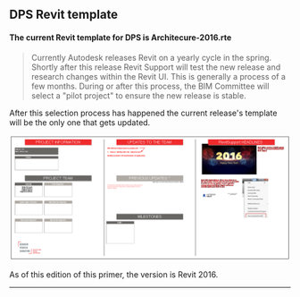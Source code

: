 ## DPS Revit template

#### The current Revit template for DPS is **Architecure-2016.rte**

 >Currently Autodesk releases Revit on a yearly cycle in the spring. Shortly after this release Revit Support will test the new release and research changes within the Revit UI. This is generally a process of a few months. During or after this process, the BIM Committee will select a "pilot project" to ensure the new release is stable.

 After this selection process has happened the current release's template will be the only one that gets updated.

![Start Page](images/2/00-homeScreen.png)

As of this edition of this primer, the version is Revit 2016.

---
